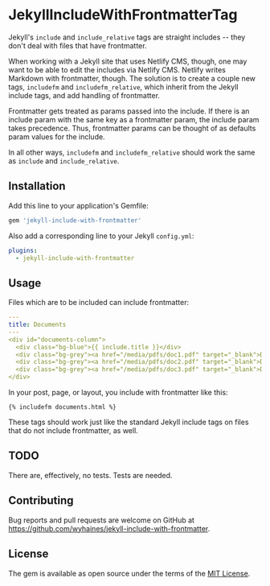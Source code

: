 # JekyllIncludeWithFrontmatterTag

Jekyll's `include` and `include_relative` tags are straight includes -- they don't deal with files that have frontmatter.

When working with a Jekyll site that uses Netlify CMS, though, one may want to be able to edit the includes via Netlify CMS. Netlify writes Markdown with frontmatter, though. The solution is to create a couple new tags, `includefm` and `includefm_relative`, which inherit from the Jekyll include tags, and add handling of frontmatter.

Frontmatter gets treated as params passed into the include. If there is an include param with the same key as a frontmatter param, the include param takes precedence. Thus, frontmatter params can be thought of as defaults param values for the include.

In all other ways, `includefm` and `includefm_relative` should work the same as `include` and `include_relative`.

## Installation

Add this line to your application's Gemfile:

```ruby
gem 'jekyll-include-with-frontmatter'
```

Also add a corresponding line to your Jekyll `config.yml`:

```yaml
plugins:
  - jekyll-include-with-frontmatter

```

## Usage

Files which are to be included can include frontmatter:

```yaml
---
title: Documents
---
<div id="documents-column">
  <div class="bg-blue">{{ include.title }}</div>
  <div class="bg-grey"><a href="/media/pdfs/doc1.pdf" target="_blank">Document 1</a></div>
  <div class="bg-grey"><a href="/media/pdfs/doc2.pdf" target="_blank">Document 2</a></div>
  <div class="bg-grey"><a href="/media/pdfs/doc3.pdf" target="_blank">Document 3</a></div>
</div>

```

In your post, page, or layout, you include with frontmatter like this:

```liquid
{% includefm documents.html %}
```

These tags should work just like the standard Jekyll include tags on files that do not include frontmatter, as well.

## TODO

There are, effectively, no tests. Tests are needed.

## Contributing

Bug reports and pull requests are welcome on GitHub at https://github.com/wyhaines/jekyll-include-with-frontmatter.

## License

The gem is available as open source under the terms of the [MIT License](https://opensource.org/licenses/MIT).
